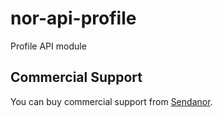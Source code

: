 nor-api-profile
===============

Profile API module

Commercial Support
------------------

You can buy commercial support from [Sendanor](http://sendanor.com/software).
